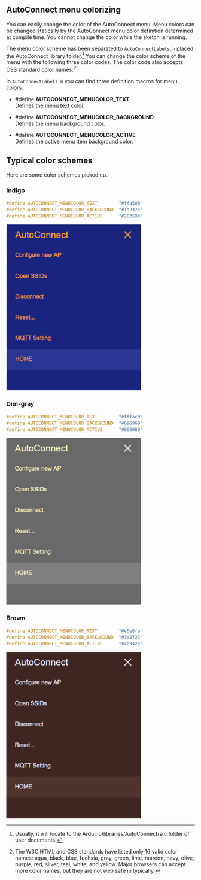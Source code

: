 ## AutoConnect menu colorizing ##

You can easily change the color of the AutoConnect menu. Menu colors can be changed statically by the AutoConnect menu color definition determined at compile time. You cannot change the color while the sketch is running.

The menu color scheme has been separated to `AutoConnectLabels.h` placed the AutoConnect library folder.[^1] You can change the color scheme of the menu with the following three color codes. The color code also accepts CSS standard color names.[^2]

[^1]: Usually, it will locate to the Arduino/libraries/AutoConnect/src folder of user documents.

[^2]: The W3C HTML and CSS standards have listed only 16 valid color names: aqua, black, blue, fuchsia, gray, green, lime, maroon, navy, olive, purple, red, silver, teal, white, and yellow. Major browsers can accept more color names, but they are not web safe in typically.

In `AutoConnectLabels.h` you can find three definition macros for menu colors:

- \#define <b>AUTOCONNECT_MENUCOLOR_TEXT</b>  
Defines the menu text color.

- \#define <b>AUTOCONNECT_MENUCOLOR_BACKGROUND</b>  
Defines the menu background color.

- \#define <b>AUTOCONNECT_MENUCOLOR_ACTIVE</b>  
Defines the active menu item background color.

## Typical color schemes

Here are some color schemes picked up.

### <i class="fas fa-palette"></i> Indigo

```cpp
#define AUTOCONNECT_MENUCOLOR_TEXT        "#ffa500"
#define AUTOCONNECT_MENUCOLOR_BACKGROUND  "#1a237e"
#define AUTOCONNECT_MENUCOLOR_ACTIVE      "#283593"
```

<img src="images/ACMenu_indigo.png">

### <i class="fas fa-palette"></i> Dim-gray

```cpp
#define AUTOCONNECT_MENUCOLOR_TEXT        "#fffacd"
#define AUTOCONNECT_MENUCOLOR_BACKGROUND  "#696969"
#define AUTOCONNECT_MENUCOLOR_ACTIVE      "#808080"
```

<img src="images/ACMenu_dimgray.png">

### <i class="fas fa-palette"></i> Brown

```cpp
#define AUTOCONNECT_MENUCOLOR_TEXT        "#e6e6fa"
#define AUTOCONNECT_MENUCOLOR_BACKGROUND  "#3e2723"
#define AUTOCONNECT_MENUCOLOR_ACTIVE      "#4e342e"
```

<img src="images/ACMenu_brown.png">
